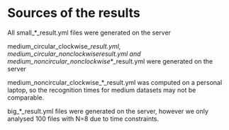 # Sources of the results

All small_*_result.yml files were generated on the server

medium_circular_clockwise_*_result.yml, medium_circular_nonclockwise_*_result.yml and medium_noncircular_nonclockwise_*_result.yml were generated on the server

medium_noncircular_clockwise_*_result.yml was computed on a personal laptop, so the recognition times for medium datasets may not be comparable.

big_*_result.yml files were generated on the server, however we only analysed 100 files with N=8 due to time constraints.